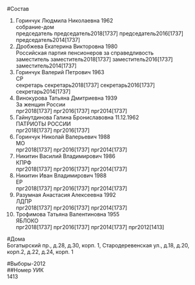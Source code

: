 #Состав  
1. Горинчук Людмила Николаевна 1962  
    собрание-дом  
    председатель председатель2018[1737] председатель2016[1737] председатель2014[1737]  
2. Дробжева Екатерина Викторовна 1980  
    Российская партия пенсионеров за справедливость  
    заместитель заместитель2018[1737] заместитель2016[1737] заместитель2014[1737]  
3. Горинчук Валерий Петрович 1963  
    СР  
    секретарь секретарь2018[1737] секретарь2016[1737] секретарь2014[1737]  
4. Винокурова Татьяна Дмитриевна 1939  
    За женщин России  
    прг2018[1737] прг2016[1737] прг2014[1737]  
5. Гайнутдинова Галина Брониславовна 11.12.1962  
    ПАТРИОТЫ РОССИИ  
    прг2018[1737] прг2016[1737]  
6. Горинчук Николай Валерьевич 1988  
    МО  
    прг2018[1737] прг2016[1737] прг2014[1737]  
7. Никитин Василий Владимирович 1986  
    КПРФ  
    прг2018[1737] прг2016[1737] прг2014[1737]  
8. Никитин Иван Владимирович 1988  
    ЕР  
    прг2018[1737] прг2016[1737] прг2014[1737]  
9. Разумная Анастасия Алексеевна 1992  
    ЛДПР  
    прг2018[1737] прг2016[1737] прг2014[1737]  
10. Трофимова Татьяна Валентиновна 1955  
    ЯБЛОКО  
    прг2018[1737] прг2016[1737] прг2014[1737] прг2012[1413]  

#Дома  
Богатырский пр., д.28, д.30, корп. 1, Стародеревенская ул., д.18, д.20, корп.2, д.22, д.24, корп. 1  
  
#Выборы-2012  
##Номер УИК  
1413  
